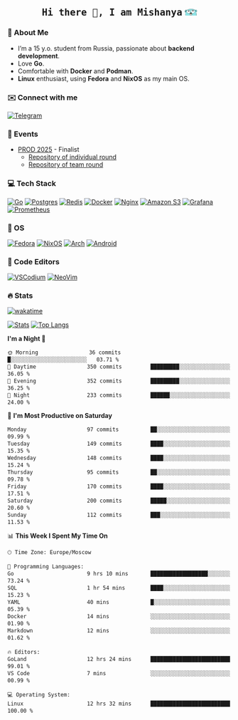 <h2 align='center'><samp><strong>Hi there 👋, I am Mishanya</strong></samp> <img height="15px" src="./assets/gopher-header.png"></h2>

### 🚀 About Me

- I’m a 15 y.o. student from Russia, passionate about **backend development**.
- Love **Go**.
- Comfortable with **Docker** and **Podman**.
- **Linux** enthusiast, using **Fedora** and **NixOS** as my main OS.

### ✉️ Connect with me

[![Telegram](https://img.shields.io/badge/Telegram-2CA5E0?style=for-the-badge&logo=telegram&logoColor=white)](https://t.me/misshanya7)

### 📅 Events

- [PROD 2025](https://prodcontest.ru) - Finalist
  - [Repository of individual round](https://github.com/misshanya/PROD2025-final-individual)
  - [Repository of team round](https://github.com/Central-University-IT-prod/2025-final-command-team-32-prod-final-team/)

### 💻 Tech Stack

[![Go](https://img.shields.io/badge/Go-%2300ADD8.svg?style=for-the-badge&logo=go&logoColor=white)](#)
[![Postgres](https://img.shields.io/badge/Postgres-%23316192.svg?style=for-the-badge&logo=postgresql&logoColor=white)](#)
[![Redis](https://img.shields.io/badge/redis-%23DD0031.svg?style=for-the-badge&logo=redis&logoColor=white)](#)
[![Docker](https://img.shields.io/badge/Docker-2496ED?style=for-the-badge&logo=docker&logoColor=fff)](#)
[![Nginx](https://img.shields.io/badge/nginx-%23009639.svg?style=for-the-badge&logo=nginx&logoColor=white)](#)
[![Amazon S3](https://img.shields.io/badge/Amazon%20S3-FF9900?style=for-the-badge&logo=amazons3&logoColor=white)](#)
[![Grafana](https://img.shields.io/badge/Grafana-F2F4F9?style=for-the-badge&logo=grafana&logoColor=orange&labelColor=F2F4F9)](#)
[![Prometheus](https://img.shields.io/badge/Prometheus-000000?style=for-the-badge&logo=prometheus&labelColor=000000)](#)

### 🐧 OS

[![Fedora](https://img.shields.io/badge/Fedora-51A2DA?style=for-the-badge&logo=fedora&logoColor=fff)](#)
[![NixOS](https://img.shields.io/badge/NixOS-5277C3?style=for-the-badge&logo=nixos&logoColor=white)](#)
[![Arch](https://img.shields.io/badge/Arch%20Linux-1793D1?logo=arch-linux&logoColor=fff&style=for-the-badge)](#)
[![Android](https://img.shields.io/badge/Android-3DDC84?style=for-the-badge&logo=android&logoColor=white)](#)

### 📝 Code Editors

[![VSCodium](https://img.shields.io/badge/VSCodium-2F80ED?style=for-the-badge&logo=vscodium&logoColor=fff)](#)
[![NeoVim](https://img.shields.io/badge/NeoVim-%2357A143.svg?&style=for-the-badge&logo=neovim&logoColor=white)](#)

### 🔥 Stats

[![wakatime](https://wakatime.com/badge/user/6c2e820c-673b-4690-9190-7b15c368b37f.svg?style=for-the-badge)](https://wakatime.com/@misshanya)

[![Stats](https://github-readme-stats.vercel.app/api?username=misshanya&show_icons=true&theme=dracula)](#)
[![Top Langs](https://github-readme-stats.vercel.app/api/top-langs/?username=misshanya&layout=compact&theme=dracula)](#)

<!--START_SECTION:waka-->
**I'm a Night 🦉** 

```text
🌞 Morning                36 commits          █░░░░░░░░░░░░░░░░░░░░░░░░   03.71 % 
🌆 Daytime                350 commits         █████████░░░░░░░░░░░░░░░░   36.05 % 
🌃 Evening                352 commits         █████████░░░░░░░░░░░░░░░░   36.25 % 
🌙 Night                  233 commits         ██████░░░░░░░░░░░░░░░░░░░   24.00 % 
```
📅 **I'm Most Productive on Saturday** 

```text
Monday                   97 commits          ██░░░░░░░░░░░░░░░░░░░░░░░   09.99 % 
Tuesday                  149 commits         ████░░░░░░░░░░░░░░░░░░░░░   15.35 % 
Wednesday                148 commits         ████░░░░░░░░░░░░░░░░░░░░░   15.24 % 
Thursday                 95 commits          ██░░░░░░░░░░░░░░░░░░░░░░░   09.78 % 
Friday                   170 commits         ████░░░░░░░░░░░░░░░░░░░░░   17.51 % 
Saturday                 200 commits         █████░░░░░░░░░░░░░░░░░░░░   20.60 % 
Sunday                   112 commits         ███░░░░░░░░░░░░░░░░░░░░░░   11.53 % 
```


📊 **This Week I Spent My Time On** 

```text
🕑︎ Time Zone: Europe/Moscow

💬 Programming Languages: 
Go                       9 hrs 10 mins       ██████████████████░░░░░░░   73.24 % 
SQL                      1 hr 54 mins        ████░░░░░░░░░░░░░░░░░░░░░   15.23 % 
YAML                     40 mins             █░░░░░░░░░░░░░░░░░░░░░░░░   05.39 % 
Docker                   14 mins             ░░░░░░░░░░░░░░░░░░░░░░░░░   01.90 % 
Markdown                 12 mins             ░░░░░░░░░░░░░░░░░░░░░░░░░   01.62 % 

🔥 Editors: 
GoLand                   12 hrs 24 mins      █████████████████████████   99.01 % 
VS Code                  7 mins              ░░░░░░░░░░░░░░░░░░░░░░░░░   00.99 % 

💻 Operating System: 
Linux                    12 hrs 32 mins      █████████████████████████   100.00 % 
```


<!--END_SECTION:waka-->
